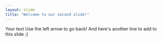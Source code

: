 ```yaml
---
layout: slide
title: "Welcome to our second slide!"
---
```

Your text
Use the left arrow to go back!
And here's another line to add to this slide ;)
